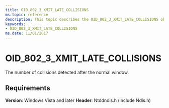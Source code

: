 ```yaml
---
title: OID_802_3_XMIT_LATE_COLLISIONS
ms.topic: reference
description: This topic describes the OID_802_3_XMIT_LATE_COLLISIONS object identifier (OID).
keywords:
- OID_802_3_XMIT_LATE_COLLISIONS
ms.date: 11/01/2017
---
```


# OID_802_3_XMIT_LATE_COLLISIONS

The number of collisions detected after the normal window.

## Requirements

**Version**: Windows Vista and later
**Header**: Ntddndis.h (include Ndis.h)

